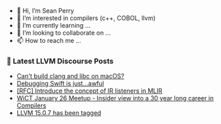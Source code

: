 - 👋 Hi, I’m Sean Perry
- 👀 I’m interested in compilers (c++, COBOL, llvm)
- 🌱 I’m currently learning ...
- 💞️ I’m looking to collaborate on ...
- 📫 How to reach me ...

<!---
s66perry/s66perry is a ✨ special ✨ repository because its `README.md` (this file) appears on your GitHub profile.
You can click the Preview link to take a look at your changes.
--->
### 📕 Latest LLVM Discourse Posts

<!-- DISCOURSE-LLVM:START -->
- [Can&#39;t build clang and libc on macOS?](https://discourse.llvm.org/t/cant-build-clang-and-libc-on-macos/67868#post_1)
- [Debugging Swift is just…awful](https://discourse.llvm.org/t/debugging-swift-is-just-awful/67866#post_1)
- [[RFC] Introduce the concept of IR listeners in MLIR](https://discourse.llvm.org/t/rfc-introduce-the-concept-of-ir-listeners-in-mlir/67854#post_5)
- [WiCT January 26 Meetup - Insider view into a 30 year long career in Compilers](https://discourse.llvm.org/t/wict-january-26-meetup-insider-view-into-a-30-year-long-career-in-compilers/67862#post_1)
- [LLVM 15.0.7 has been tagged](https://discourse.llvm.org/t/llvm-15-0-7-has-been-tagged/67637#post_11)
<!-- DISCOURSE-LLVM:END -->
